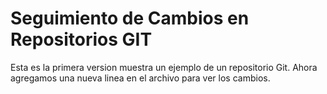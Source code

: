 # Seguimiento de Cambios en Repositorios GIT
Esta es la primera version muestra un ejemplo de un repositorio Git.
Ahora agregamos una nueva linea en el archivo para ver los cambios.